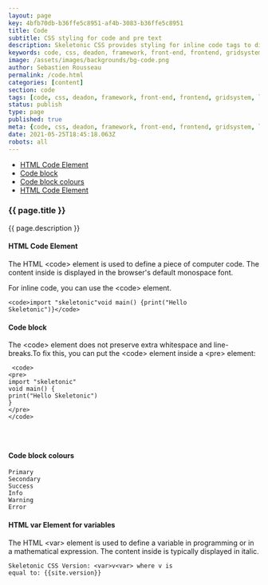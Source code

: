 ```yaml
---
layout: page
key: 4bfb70db-b36ffe5c8951-af4b-3083-b36ffe5c8951
title: Code
subtitle: CSS styling for code and pre text
description: Skeletonic CSS provides styling for inline code tags to display code snippet into the web browser.
keywords: code, css, deadon, framework, front-end, frontend, gridsystem, lightweight, mobile-first, modern, responsive, semantic, skeletonic, skeletonic.css, style-agnostic
image: /assets/images/backgrounds/bg-code.png
author: Sebastien Rousseau
permalink: /code.html
categories: [content]
section: code
tags: [code, css, deadon, framework, front-end, frontend, gridsystem, lightweight, mobile-first, modern, responsive, semantic, skeletonic, skeletonic.css, style-agnostic]
status: publish
type: page
published: true
meta: {code, css, deadon, framework, front-end, frontend, gridsystem, lightweight, mobile-first, modern, responsive, semantic, skeletonic, skeletonic.css, style-agnostic}
date: 2021-05-25T18:45:18.063Z
robots: all
---
```


<!-- Code -->
<section class="grid-flex text-left">
    <div class="flex-3">
    <nav class="nav-page" aria-label="{{page.title}} Navigation"> 
        <ul class="disc"> 
            <li><a href="#{{'HTML Code Element' | downcase | replace: ' ', '-' }}">HTML Code Element</a></li>
            <li><a href="#{{'Code block' | downcase | replace: ' ', '-' }}">Code block</a></li>
            <li><a href="#{{'Code block colours' | downcase | replace: ' ', '-' }}">Code block colours</a></li>
            <li><a href="#{{'HTML Code Element' | downcase | replace: ' ', '-' }}">HTML Code Element</a></li>
        </ul> 
    </nav>
</div>
<div class="flex-9" markdown="1">

### {{ page.title }}
{{ page.description }}

#### HTML Code Element

The HTML &lt;code&gt; element  is used to define a piece of computer code. The content inside is displayed in the browser's default monospace font.

For inline code, you can use the &lt;code&gt; element.

<code>&lt;code&gt;import "skeletonic"void main() {print("Hello Skeletonic")}&lt;/code&gt;</code>

#### Code block

The &lt;code&gt; element does not preserve extra whitespace and line-breaks.To fix this, you can put the &lt;code&gt; element inside a &lt;pre&gt; element:
<code>
    <pre>
&lt;code&gt;&#10;    &lt;pre&gt;&#10;    import &quot;skeletonic&quot;&#10;        void main() {&#10;            print(&quot;Hello Skeletonic&quot;)&#10;        }&#10;    &lt;/pre&gt;&#10;&lt;/code&gt;                    
    </pre>
</code>                

#### Code block colours

<code class="primary">Primary</code>                
<code class="secondary">Secondary</code>                
<code class="success">Success</code>                
<code class="info">Info</code>                
<code class="warning">Warning</code>                
<code class="error">Error</code>                

#### HTML var Element for variables

The HTML &lt;var&gt; element is used to define a variable in programming or in a mathematical expression. The content inside is typically displayed in italic.
                
<code>Skeletonic CSS Version: &lt;var&gt;v&lt;var&gt; where v is equal to: {{site.version}}</code>                
    
</div>
</section>
<!-- End Code -->